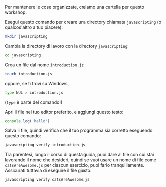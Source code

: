 Per mantenere le cose organizzate, creiamo una cartella per questo workshop.

Esegui questo comando per creare una directory chiamata `javascripting` (o qualcos'altro a tuo piacere):

```bash
mkdir javascripting
```

Cambia la directory di lavoro con la directory `javascripting`:

```bash
cd javascripting
```

Crea un file dal nome `introduction.js`:

```bash
touch introduction.js
```

oppure, se ti trovi su Windows,
```bash
type NUL > introduction.js
```
(`type` è parte del comando!)

Apri il file nel tuo editor preferito, e aggiungi questo testo:

```js
console.log('hello')
```

Salva il file, quindi verifica che il tuo programma sia corretto eseguendo questo comando:

```bash
javascripting verify introduction.js
```

Tra parentesi, lungo il corso di questa guida, puoi dare al file con cui stai lavorando il nome che desideri, quindi se vuoi usare un nome di file come `catsAreAwesome.js` per ciascun esercizio, puoi farlo tranquillamente. Assicurati tuttavia di eseguire il file giusto:

```bash
javascripting verify catsAreAwesome.js
```
